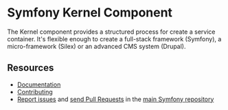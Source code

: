 Symfony Kernel Component
========================

The Kernel component provides a structured process for create a service container.
It's flexible enough to create a full-stack framework (Symfony),
a micro-framework (Silex) or an advanced CMS system (Drupal).

Resources
---------

  * [Documentation](https://symfony.com/doc/current/components/http_kernel/index.html)
  * [Contributing](https://symfony.com/doc/current/contributing/index.html)
  * [Report issues](https://github.com/symfony/symfony/issues) and
    [send Pull Requests](https://github.com/symfony/symfony/pulls)
    in the [main Symfony repository](https://github.com/symfony/symfony)
